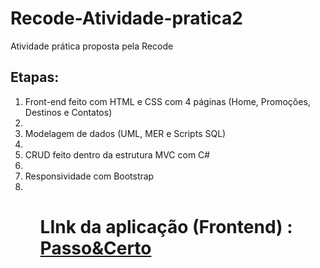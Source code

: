 # Recode-Atividade-pratica2
  
  Atividade prática proposta pela Recode
  
## Etapas:
<ol>
  <li>Front-end feito com HTML e CSS com 4 páginas (Home, Promoções, Destinos e Contatos)<li>
  <li>Modelagem de dados (UML, MER e Scripts SQL)<li>
  <li>CRUD feito dentro da estrutura MVC com C#<li>
  <li>Responsividade com Bootstrap<li>
<ol>

 # LInk da aplicação (Frontend) : [Passo&Certo](https://tender-pike-198a95.netlify.app/)
